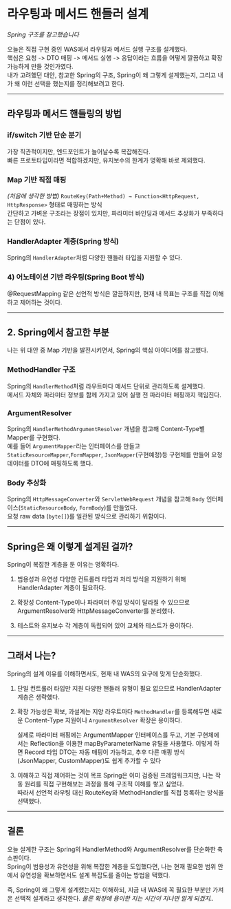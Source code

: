 # 라우팅과 메서드 핸들러 설계

_Spring 구조를 참고했습니다_

오늘은 직접 구현 중인 WAS에서 라우팅과 메서드 실행 구조를 설계했다.  
핵심은 요청 -> DTO 매핑 -> 메서드 실행 -> 응답이라는 흐름을 어떻게 깔끔하고 확장 가능하게 만들 것인가였다.  
내가 고려했던 대안, 참고한 Spring의 구조, Spring이 왜 그렇게 설계했는지, 그리고 내가 왜 이런 선택을 했는지를 정리해보려고 한다.

---

## 라우팅과 메서드 핸들링의 방법


### if/switch 기반 단순 분기

가장 직관적이지만, 엔드포인트가 늘어날수록 복잡해진다.  
빠른 프로토타입이라면 적합하겠지만, 유지보수의 한계가 명확해 바로 제외했다.

### Map 기반 직접 매핑 

_(처음에 생각한 방법)_
`RouteKey(Path+Method) → Function<HttpRequest, HttpResponse>` 형태로 매핑하는 방식  
간단하고 가벼운 구조라는 장점이 있지만, 파라미터 바인딩과 메서드 추상화가 부족하다는 단점이 있다.

### HandlerAdapter 계층(Spring 방식)
Spring의 `HandlerAdapter`처럼 다양한 핸들러 타입을 지원할 수 있다.  

### 4) 어노테이션 기반 라우팅(Spring Boot 방식)
@RequestMapping 같은 선언적 방식은 깔끔하지만, 현재 내 목표는 구조를 직접 이해하고 제어하는 것이다.  

---

## 2. Spring에서 참고한 부분

나는 위 대안 중 Map 기반을 발전시키면서, Spring의 핵심 아이디어를 참고했다.

### MethodHandler 구조
Spring의 `HandlerMethod`처럼 라우트마다 메서드 단위로 관리하도록 설계했다.  
메서드 자체와 파라미터 정보를 함께 가지고 있어 실행 전 파라미터 매핑까지 책임진다.

### ArgumentResolver
Spring의 `HandlerMethodArgumentResolver` 개념을 참고해 Content-Type별 Mapper를 구현했다.  
예를 들어 `ArgumentMapper`라는 인터페이스를 만들고 `StaticResourceMapper`,`FormMapper`, `JsonMapper`(구현예정)등 구현체를 만들어 요청 데이터를 DTO에 매핑하도록 했다.

### Body 추상화
Spring의 `HttpMessageConverter`와 `ServletWebRequest` 개념을 참고해 `Body` 인터페이스(`StaticResourceBody`, `FormBody`)를 만들었다.  
요청 raw data (`byte[]`)를 일관된 방식으로 관리하기 위함이다.

---

## Spring은 왜 이렇게 설계된 걸까?

Spring이 복잡한 계층을 둔 이유는 명확하다.

1. 범용성과 유연성
   다양한 컨트롤러 타입과 처리 방식을 지원하기 위해 HandlerAdapter 계층이 필요하다.

2. 확장성
   Content-Type이나 파라미터 주입 방식이 달라질 수 있으므로 ArgumentResolver와 HttpMessageConverter를 분리했다.

3. 테스트와 유지보수
   각 계층이 독립되어 있어 교체와 테스트가 용이하다.

---

## 그래서 나는?

Spring의 설계 이유를 이해하면서도, 현재 내 WAS의 요구에 맞게 단순화했다.

1. 단일 컨트롤러 타입만 지원
   다양한 핸들러 유형이 필요 없으므로 HandlerAdapter 계층은 생략했다.

2. 확장 가능성은 확보, 과설계는 지양
   라우트마다 `MethodHandler`를 등록해두면 새로운 Content-Type 지원이나 `ArgumentResolver` 확장은 용이하다.
   
   실제로 파라미터 매핑에는 ArgumentMapper 인터페이스를 두고, 기본 구현체에서는 Reflection을 이용한 mapByParameterName 유틸을 사용했다.
   이렇게 하면 Record 타입 DTO는 자동 매핑이 가능하고, 추후 다른 매핑 방식(JsonMapper, CustomMapper)도 쉽게 추가할 수 있다

3. 이해하고 직접 제어하는 것이 목표
   Spring은 이미 검증된 프레임워크지만, 나는 작동 원리를 직접 구현해보는 과정을 통해 구조적 이해를 쌓고 싶었다.  
   따라서 선언적 라우팅 대신 RouteKey와 MethodHandler를 직접 등록하는 방식을 선택했다.

---

## 결론

오늘 설계한 구조는 Spring의 HandlerMethod와 ArgumentResolver를 단순화한 축소판이다.  
Spring이 범용성과 유연성을 위해 복잡한 계층을 도입했다면, 나는 현재 필요한 범위 안에서 유연성을 확보하면서도 설계 복잡도를 줄이는 방법을 택했다.

즉, Spring이 왜 그렇게 설계했는지는 이해하되, 지금 내 WAS에 꼭 필요한 부분만 가져온 선택적 설계라고 생각한다.
_물론 확장에 용이한 지는 시간이 지나면 알게 되겠지.._







